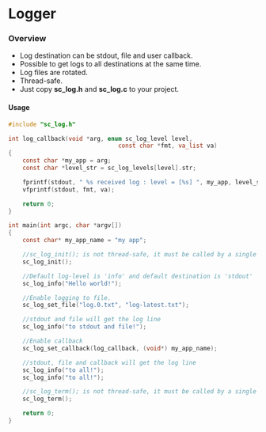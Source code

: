 # Logger

### Overview 

- Log destination can be stdout, file and user callback.
- Possible to get logs to all destinations at the same time.
- Log files are rotated.
- Thread-safe.
- Just copy <b>sc_log.h</b> and <b>sc_log.c</b> to your project.

#### Usage


```c
#include "sc_log.h"

int log_callback(void *arg, enum sc_log_level level,
                               const char *fmt, va_list va)
{
    const char *my_app = arg;
    const char *level_str = sc_log_levels[level].str;

    fprintf(stdout, " %s received log : level = [%s] ", my_app, level_str);
    vfprintf(stdout, fmt, va);

    return 0;
}

int main(int argc, char *argv[])
{
    const char* my_app_name = "my app";

    //sc_log_init(); is not thread-safe, it must be called by a single thread.
    sc_log_init();

    //Default log-level is 'info' and default destination is 'stdout'
    sc_log_info("Hello world!");

    //Enable logging to file.
    sc_log_set_file("log.0.txt", "log-latest.txt");

    //stdout and file will get the log line
    sc_log_info("to stdout and file!");

    //Enable callback
    sc_log_set_callback(log_callback, (void*) my_app_name);

    //stdout, file and callback will get the log line
    sc_log_info("to all!");
    sc_log_info("to all!");

    //sc_log_term(); is not thread-safe, it must be called by a single thread.
    sc_log_term();

    return 0;
}

```

